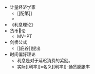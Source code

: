 - 计量经济学家
    - [[配第]]
    - 
- 《利息理论》
- 货币论
    - MV=PT
- 剑桥公式
    - [[庇谷]]提出
- 时间偏好理论
    - 利息是对于延迟消费的奖励。
    - 实际[[利率]]=名义[[利率]]-通货膨胀率
